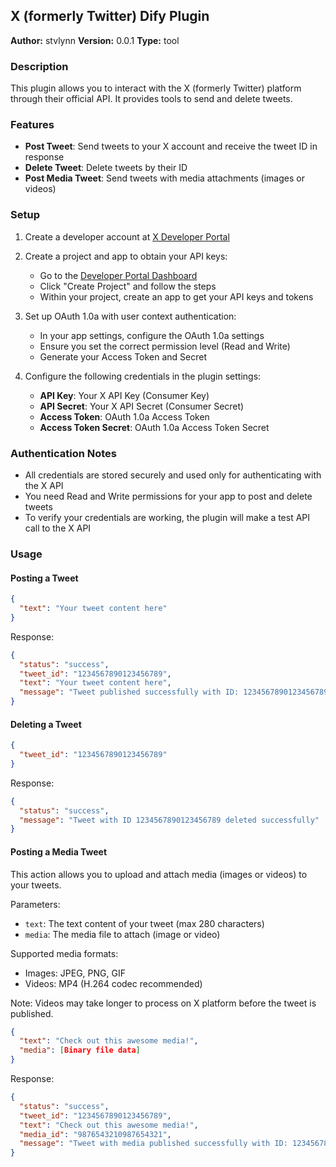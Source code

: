 ## X (formerly Twitter) Dify Plugin

**Author:** stvlynn
**Version:** 0.0.1
**Type:** tool

### Description

This plugin allows you to interact with the X (formerly Twitter) platform through their official API. It provides tools to send and delete tweets.

### Features

- **Post Tweet**: Send tweets to your X account and receive the tweet ID in response
- **Delete Tweet**: Delete tweets by their ID
- **Post Media Tweet**: Send tweets with media attachments (images or videos)

### Setup

1. Create a developer account at [X Developer Portal](https://developer.twitter.com/)
2. Create a project and app to obtain your API keys:
   - Go to the [Developer Portal Dashboard](https://developer.twitter.com/en/portal/dashboard)
   - Click "Create Project" and follow the steps
   - Within your project, create an app to get your API keys and tokens
3. Set up OAuth 1.0a with user context authentication:
   - In your app settings, configure the OAuth 1.0a settings
   - Ensure you set the correct permission level (Read and Write)
   - Generate your Access Token and Secret

4. Configure the following credentials in the plugin settings:
   - **API Key**: Your X API Key (Consumer Key)
   - **API Secret**: Your X API Secret (Consumer Secret)
   - **Access Token**: OAuth 1.0a Access Token
   - **Access Token Secret**: OAuth 1.0a Access Token Secret

### Authentication Notes

- All credentials are stored securely and used only for authenticating with the X API
- You need Read and Write permissions for your app to post and delete tweets
- To verify your credentials are working, the plugin will make a test API call to the X API

### Usage

#### Posting a Tweet

```json
{
  "text": "Your tweet content here"
}
```

Response:
```json
{
  "status": "success",
  "tweet_id": "1234567890123456789",
  "text": "Your tweet content here",
  "message": "Tweet published successfully with ID: 1234567890123456789"
}
```

#### Deleting a Tweet

```json
{
  "tweet_id": "1234567890123456789"
}
```

Response:
```json
{
  "status": "success",
  "message": "Tweet with ID 1234567890123456789 deleted successfully"
}
```

#### Posting a Media Tweet

This action allows you to upload and attach media (images or videos) to your tweets.

Parameters:
- `text`: The text content of your tweet (max 280 characters)
- `media`: The media file to attach (image or video)

Supported media formats:
- Images: JPEG, PNG, GIF
- Videos: MP4 (H.264 codec recommended)

Note: Videos may take longer to process on X platform before the tweet is published.

```json
{
  "text": "Check out this awesome media!",
  "media": [Binary file data]
}
```

Response:
```json
{
  "status": "success",
  "tweet_id": "1234567890123456789",
  "text": "Check out this awesome media!",
  "media_id": "9876543210987654321",
  "message": "Tweet with media published successfully with ID: 1234567890123456789"
}
```



